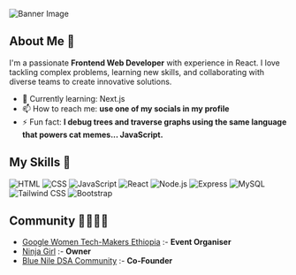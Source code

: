 
![Banner Image](https://i.imgur.com/sk8B7k8.png)

## About Me 🚀

I'm a passionate **Frontend Web Developer** with experience in React. I love tackling complex problems, learning new skills, and collaborating with diverse teams to create innovative solutions.

- 🌱 Currently learning: Next.js
- 📫 How to reach me: **use one of my socials in my profile**
- ⚡ Fun fact: **I debug trees and traverse graphs using the same language that powers cat memes... JavaScript.**

## My Skills 🧠

![HTML](https://img.shields.io/badge/-HTML-E34F26?style=flat-square&logo=html5&logoColor=white)
![CSS](https://img.shields.io/badge/-CSS-1572B6?style=flat-square&logo=css3&logoColor=white)
![JavaScript](https://img.shields.io/badge/-JavaScript-F7DF1E?style=flat-square&logo=javascript&logoColor=black)
![React](https://img.shields.io/badge/-React-61DAFB?style=flat-square&logo=react&logoColor=black)
![Node.js](https://img.shields.io/badge/-Node.js-339933?style=flat-square&logo=node.js&logoColor=white)
![Express](https://img.shields.io/badge/-Express-000000?style=flat-square&logo=express&logoColor=white)
![MySQL](https://img.shields.io/badge/-MySQL-4479A1?style=flat-square&logo=mysql&logoColor=white)
![Tailwind CSS](https://img.shields.io/badge/-Tailwind%20CSS-38B2AC?style=flat-square&logo=tailwind-css&logoColor=white)
![Bootstrap](https://img.shields.io/badge/-Bootstrap-7952B3?style=flat-square&logo=bootstrap&logoColor=white)


## Community 👨‍👩‍👧‍👦

- [Google Women Tech-Makers Ethiopia](https://t.me/Womentechmakersethiopia) :- **Event Organiser**
- [Ninja Girl](https://t.me/aydus_journal) :- **Owner**
- [Blue Nile DSA Community](https://t.me/BlueNileDSA_Community) :- **Co-Founder**


